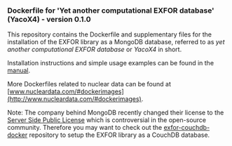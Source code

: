 ### Dockerfile for 'Yet another computational EXFOR database' (YacoX4) - version 0.1.0 

This repository contains the Dockerfile and
supplementary files for the installation of
the EXFOR library as a MongoDB database,
referred to as *yet another computational EXFOR database* or *YacoX4* in short.

Installation instructions and simple usage examples can be found in the [manual](manual/build/manual.pdf).

More Dockerfiles related to nuclear data can be found at
[www.nucleardata.com/#dockerimages](http://www.nucleardata.com/#dockerimages).

Note: The company behind MongoDB recently changed their license to the
[Server Side Public License](https://www.mongodb.com/licensing/server-side-public-license)
which is controversial in the open-source community.
Therefore you may want to check out the
[exfor-couchdb-docker](https://github.com/gschnabel/exfor-couchdb-docker)
repository to setup the EXFOR library as a CouchDB database.
